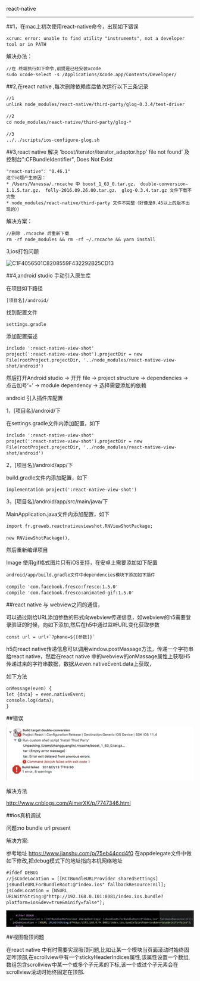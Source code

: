 react-native 

----

##1，在mac上初次使用react-native命令，出现如下错误

	xcrun: error: unable to find utility "instruments", not a developer tool or in PATH
	
	
解决办法：

	//在 终端执行如下命令,前提是已经安装xcode
	sudo xcode-select -s /Applications/Xcode.app/Contents/Developer/
	
	
	
	
##2,在react native ,每次删除依赖库后依次运行以下三条记录
	
	//1
	unlink node_modules/react-native/third-party/glog-0.3.4/test-driver
	
	//2
	cd node_modules/react-native/third-party/glog-*

	//3
	../../scripts/ios-configure-glog.sh


##3,react native 解决 'boost/iterator/iterator_adaptor.hpp' file not found’ 及控制台":CFBundleIdentifier", Does Not Exist

	"react-native": "0.46.1"
	这个问题产生原因：
	* /Users/Vanessa/.rncache 中 boost_1_63_0.tar.gz， double-conversion-1.1.5.tar.gz， folly-2016.09.26.00.tar.gz， glog-0.3.4.tar.gz 文件下载不完整
	* node_modules/react-native/third-party 文件不完整（好像是0.45以上的版本出现的））
解决方案：

	//删除 .rncache 后重新下载
	rm -rf node_modules && rm -rf ~/.rncache && yarn install
	
	
3,ios打包问题

![C1F4056501C8208559F432292B25CD13](media/C1F4056501C8208559F432292B25CD13.png)



##4,android studio 手动引入原生库

在项目如下路径
	
	[项目名]/android/
	
找到配置文件
	
	settings.gradle
	
添加配置描述

	include ':react-native-view-shot'
	project(':react-native-view-shot').projectDir = new File(rootProject.projectDir, '../node_modules/react-native-view-shot/android')
	
	
然后打开Android studio -> 开开 file -> project structure -> dependencies -> 点击加号‘+’ -> module dependency -> 选择需要添加的依赖


android 引入插件库配置

1，[项目名]/android/下

在settings.gradle文件内添加配置，如下

	include ':react-native-view-shot'
	project(':react-native-view-shot').projectDir = new File(rootProject.projectDir, '../node_modules/react-native-view-shot/android')
	
2，[项目名]/android/app/下

build.gradle文件内添加配置，如下

	implementation project(':react-native-view-shot')

3，[项目名]/android/app/src/main/java/下

MainApplication.java文件内添加配置，如下

	import fr.greweb.reactnativeviewshot.RNViewShotPackage;

	new RNViewShotPackage(),


然后重新编译项目


Image 使用gif格式图片只有iOS支持，在安卓上需要添加如下配置

	android/app/build.gradle文件中dependencies模块下添加如下插件
	
	compile 'com.facebook.fresco:fresco:1.5.0'
  	compile 'com.facebook.fresco:animated-gif:1.5.0'
  	
  	
  	
  	
  	
##react native 与 webview之间的通信，

可以通过刚给URL添加参数的形式向webview传递信息，如webview的h5需要登录验证的时候，向如下添加,然后在h5中通过监听URL变化获取参数

	const url = url+`?phone=${[参数]}`

	
h5向react native传递信息可以调用window.postMassage方法，传递一个字符串给react native，然后在react native 中的webview的onMassage属性上获取H5传递过来的字符串数据，数据从even.nativeEvent.data上获取，

如下方法

	onMessage(even) {
    let {data} = even.nativeEvent;
    console.log(data);
    }


##错误

![1AB8555C-29B9-45AF-8813-D28A0F](media/1AB8555C-29B9-45AF-8813-D28A0FC31846.png)


解决方法

http://www.cnblogs.com/AimerXK/p/7747346.html



##ios真机调试

问题:no bundle url present

解决方案:

参考地址 https://www.jianshu.com/p/75eb44ccd4f0
在appdelegate文件中做如下修改,把debug模式下的地址指向本机网络地址

    #ifdef DEBUG
    //jsCodeLocation = [[RCTBundleURLProvider sharedSettings] jsBundleURLForBundleRoot:@"index.ios" fallbackResource:nil];
    jsCodeLocation = [NSURL URLWithString:@"http://192.168.0.101:8081/index.ios.bundle?platform=ios&dev=true&minify=false"];
    
![-w849](media/15324128844343.jpg)


##视图吸顶问题

在react native 中有时需要实现吸顶问题,比如让某一个模块当页面滚动时始终固定咋顶部,在scrollview中有一个stickyHeaderIndices属性,该属性设置一个数组,数组包含scrollview中某一个或多个子元素的下标,该一个或过个子元素会在scrollview滚动时始终固定在顶部.